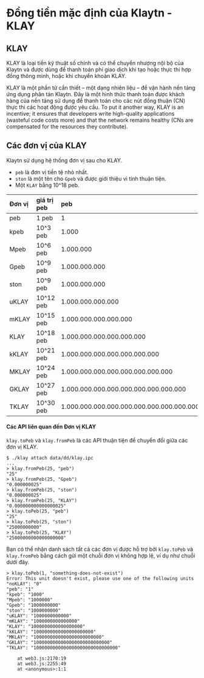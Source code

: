 # Đồng tiền mặc định của Klaytn - KLAY

## KLAY <a id="klay"></a>

KLAY là loại tiền kỹ thuật số chính và có thể chuyển nhượng nội bộ của Klaytn và được dùng để thanh toán phí giao dịch khi tạo hoặc thực thi hợp đồng thông minh, hoặc khi chuyển khoản KLAY.

KLAY là một phần tử cần thiết – một dạng nhiên liệu – để vận hành nền tảng ứng dụng phân tán Klaytn. Đây là một hình thức thanh toán được khách hàng của nền tảng sử dụng để thanh toán cho các nút đồng thuận (CN) thực thi các hoạt động được yêu cầu. To put it another way, KLAY is an incentive; it ensures that developers write high-quality applications (wasteful code costs more) and that the network remains healthy (CNs are compensated for the resources they contribute).

## Các đơn vị của KLAY <a id="units-of-klay"></a>

Klaytn sử dụng hệ thống đơn vị sau cho KLAY.

- `peb` là đơn vị tiền tệ nhỏ nhất.
- `ston` là một tên cho `Gpeb` và được giới thiệu vì tính thuận tiện.
- Một `KLAY` bằng 10^18 peb.

| Đơn vị | giá trị peb | peb                                       |
| :----- | :---------- | :---------------------------------------- |
| peb    | 1 peb       | 1                                         |
| kpeb   | 10^3 peb    | 1.000                                     |
| Mpeb   | 10^6 peb    | 1.000.000                                 |
| Gpeb   | 10^9 peb    | 1.000.000.000                             |
| ston   | 10^9 peb    | 1.000.000.000                             |
| uKLAY  | 10^12 peb   | 1.000.000.000.000                         |
| mKLAY  | 10^15 peb   | 1.000.000.000.000.000                     |
| KLAY   | 10^18 peb   | 1.000.000.000.000.000.000                 |
| kKLAY  | 10^21 peb   | 1.000.000.000.000.000.000.000             |
| MKLAY  | 10^24 peb   | 1.000.000.000.000.000.000.000.000         |
| GKLAY  | 10^27 peb   | 1.000.000.000.000.000.000.000.000.000     |
| TKLAY  | 10^30 peb   | 1.000.000.000.000.000.000.000.000.000.000 |

#### Các API liên quan đến Đơn vị KLAY <a id="apis-related-to-klay-units"></a>

`klay.toPeb` và `klay.fromPeb` là các API thuận tiện để chuyển đổi giữa các đơn vị KLAY.

```text
$ ./klay attach data/dd/klay.ipc
...
> klay.fromPeb(25, "peb")
"25"
> klay.fromPeb(25, "Gpeb")
"0.000000025"
> klay.fromPeb(25, "ston")
"0.000000025"
> klay.fromPeb(25, "KLAY")
"0.000000000000000025"
> klay.toPeb(25, "peb")
"25"
> klay.toPeb(25, "ston")
"25000000000"
> klay.toPeb(25, "KLAY")
"25000000000000000000"
```

Bạn có thể nhận danh sách tất cả các đơn vị được hỗ trợ bởi `klay.toPeb` và `klay.fromPeb` bằng cách gửi một chuỗi đơn vị không hợp lệ, ví dụ như chuỗi dưới đây.

```text
> klay.toPeb(1, "something-does-not-exist")
Error: This unit doesn't exist, please use one of the following units
"noKLAY": "0"
"peb": "1"
"kpeb": "1000"
"Mpeb": "1000000"
"Gpeb": "1000000000"
"ston": "1000000000"
"uKLAY": "1000000000000"
"mKLAY": "1000000000000000"
"KLAY": "1000000000000000000"
"kKLAY": "1000000000000000000000"
"MKLAY": "1000000000000000000000000"
"GKLAY": "1000000000000000000000000000"
"TKLAY": "1000000000000000000000000000000"

    at web3.js:2170:19
    at web3.js:2255:49
    at <anonymous>:1:1
```
